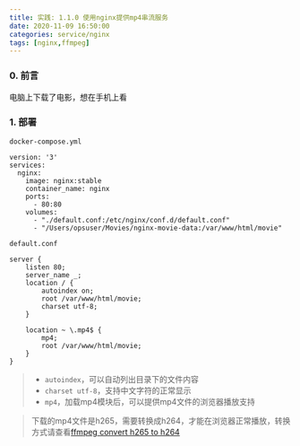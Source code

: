 ```yaml
---
title: 实践: 1.1.0 使用nginx提供mp4串流服务
date: 2020-11-09 16:50:00
categories: service/nginx
tags: [nginx,ffmpeg]
---
```


### 0. 前言
电脑上下载了电影，想在手机上看

### 1. 部署
`docker-compose.yml`
```
version: '3'
services:
  nginx:
    image: nginx:stable
    container_name: nginx
    ports:
      - 80:80
    volumes:
      - "./default.conf:/etc/nginx/conf.d/default.conf"
      - "/Users/opsuser/Movies/nginx-movie-data:/var/www/html/movie"
```

`default.conf`
```
server {
    listen 80;
    server_name _;
    location / {
        autoindex on;
        root /var/www/html/movie;
        charset utf-8;
    }

    location ~ \.mp4$ {
        mp4;
        root /var/www/html/movie;
    }
}
```
> - `autoindex`，可以自动列出目录下的文件内容
> - `charset utf-8`，支持中文字符的正常显示
> - `mp4`，加载mp4模块后，可以提供mp4文件的浏览器播放支持

> 下载的mp4文件是h265，需要转换成h264，才能在浏览器正常播放，转换方式请查看[ffmpeg convert h265 to h264](/linux/advance/ffmpeg_1.1.0_convert_h265_to_h264.html)